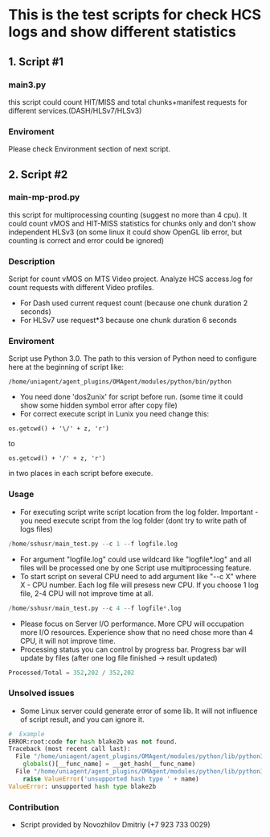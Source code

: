 #  This is the test scripts for check HCS logs and show different statistics

## 1. Script #1
### main3.py
this script could count HIT/MISS and total chunks+manifest requests for different services.(DASH/HLSv7/HLSv3) 
### Enviroment
Please check Environment section of next script.


## 2. Script #2
### main-mp-prod.py 
this script for multiprocessing counting (suggest no more than 4 cpu). It could count vMOS and HIT-MISS statistics for chunks only and don't show independent HLSv3 (on some linux it could show OpenGL lib error, but counting is correct and error could be ignored)

### Description
Script for count vMOS on MTS Video project. Analyze HCS access.log for count requests with different Video profiles.
- For Dash used current request count (because one chunk duration 2 seconds)
- For HLSv7 use request*3 because one chunk duration 6 seconds

### Enviroment
Script use Python 3.0. 
The path to this version of Python need to configure here at the beginning of script like:
```
/home/uniagent/agent_plugins/OMAgent/modules/python/bin/python
```
- You need done 'dos2unix' for script before run. (some time it could show some hidden symbol error after copy file)
- For correct execute script in Lunix you need change this:
```
os.getcwd() + '\/' + z, 'r')
```
   to 
```  
os.getcwd() + '/' + z, 'r')
```
   in two places in each script before execute.
### Usage

- For executing script write script location from the log folder. Important - you need execute script
from the log folder (dont try to write path of logs files)
``` python
/home/sshusr/main_test.py --c 1 --f logfile.log
```
- For argument "logfile.log" could use wildcard like "logfile*.log" and all files will be processed one by one
Script use multiprocessing feature. 
- To start script on several CPU need to add argument like "--c X" where X - CPU number. Each log file will presess new CPU.
If you choose 1 log file, 2-4 CPU will not improve time at all.
``` python
/home/sshusr/main_test.py --c 4 --f logfile*.log
```
- Please focus on Server I/O performance. More CPU will occupation more I/O resources. Experience show that no need chose more
than 4 CPU, it will not improve time.
- Processing status you can control by progress bar. Progress bar will update by files (after one log file finished -> result updated)
``` python
Processed/Total = 352,202 / 352,202
```

### Unsolved issues
- Some Linux server could generate error of some lib. It will not influence of script result, and you can ignore it.
``` python
#  Example
ERROR:root:code for hash blake2b was not found.
Traceback (most recent call last):
  File "/home/uniagent/agent_plugins/OMAgent/modules/python/lib/python3.8/hashlib.py", line 251, in <module>
    globals()[__func_name] = __get_hash(__func_name)
  File "/home/uniagent/agent_plugins/OMAgent/modules/python/lib/python3.8/hashlib.py", line 120, in __get_builtin_constructor
    raise ValueError('unsupported hash type ' + name)
ValueError: unsupported hash type blake2b
```
### Contribution
- Script provided by Novozhilov Dmitriy (+7 923 733 0029)


